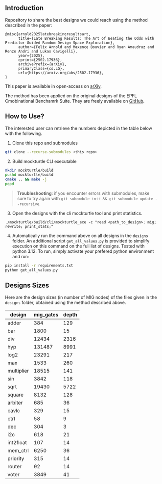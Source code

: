 
## Introduction
Repository to share the best designs we could reach using the method described in the paper:

```
@misc{arnold2025latebreakingresultsart,
      title={Late Breaking Results: The Art of Beating the Odds with Predictor-Guided Random Design Space Exploration}, 
      author={Felix Arnold and Maxence Bouvier and Ryan Amaudruz and Renzo Andri and Lukas Cavigelli},
      year={2025},
      eprint={2502.17936},
      archivePrefix={arXiv},
      primaryClass={cs.LG},
      url={https://arxiv.org/abs/2502.17936}, 
}
```

This paper is available in open-access on [arXiv](https://arxiv.org/abs/2502.17936v1).

The method has been applied on the original designs of the EPFL Cmobinational Benchamrk Suite.
They are freely available on [GitHub](https://github.com/lsils/benchmarks).


## How to Use?
The interested user can retrieve the numbers depicted in the table below with the following.

1. Clone this repo and submodules
```bash
git clone --recurse-submodules <this repo>
```

2. Build mockturtle CLI executable
```bash
mkdir mockturtle/build
pushd mockturtle/build
cmake .. && make -j
popd
```
> **Troubleshooting**: if you encounter errors with submodules, make sure to try again with `git subomdule init && git submodule update --recursive`.

3. Open the designs with the cli mockturtle tool and print statistics.
```
./mockturtle/build/cli/mockturtle_exe -c "read <path_to_design>; mig; rewrite; print_stats;"
```

4. Automatically run the command above on all designs in the `designs` folder.
An additional script `get_all_values.py` is provided to simplify execution on this command on the full list of designs. Tested with python 3.12.
To run, simply activate your prefered python environment and run:
```bash
pip install -r requirements.txt
python get_all_values.py
```

## Designs Sizes
Here are the design sizes (in number of MIG nodes) of the files given in the `designs` folder, obtained using the method described above.

|design|mig_gates|depth|
|---|---|---|
|adder|384|129|
|bar|1800|15|
|div|12434|2316|
|hyp|131487|8991|
|log2|23291|217|
|max|1533|260|
|multiplier|18515|141|
|sin|3842|118|
|sqrt|19430|5722|
|square|8132|128|
|arbiter|685|36|
|cavlc|329|15|
|ctrl|58|9|
|dec|304|3|
|i2c|618|21|
|int2float|107|14|
|mem_ctrl|6250|36|
|priority|315|14|
|router|92|14|
|voter|3849|41|

